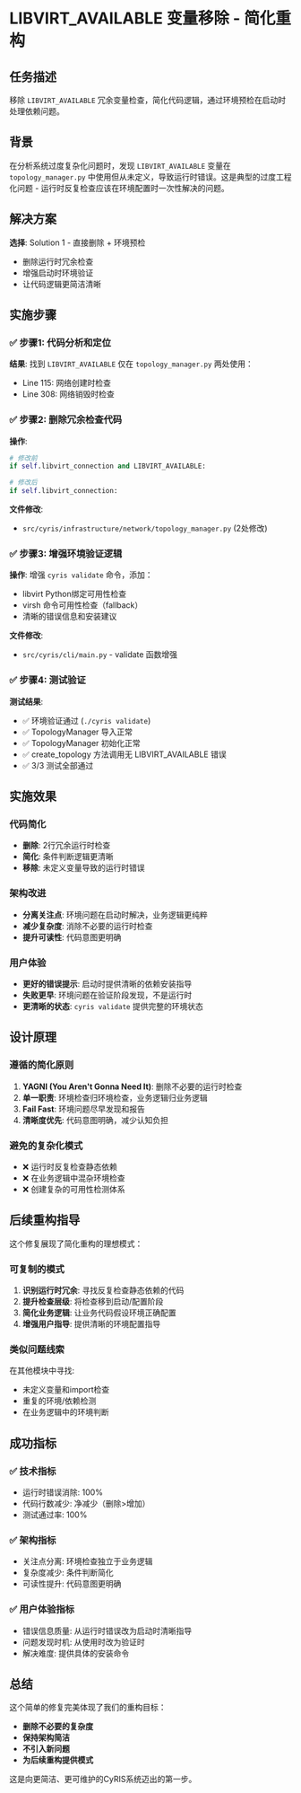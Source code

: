 # LIBVIRT_AVAILABLE 变量移除 - 简化重构

## 任务描述
移除 `LIBVIRT_AVAILABLE` 冗余变量检查，简化代码逻辑，通过环境预检在启动时处理依赖问题。

## 背景
在分析系统过度复杂化问题时，发现 `LIBVIRT_AVAILABLE` 变量在 `topology_manager.py` 中使用但从未定义，导致运行时错误。这是典型的过度工程化问题 - 运行时反复检查应该在环境配置时一次性解决的问题。

## 解决方案
**选择**: Solution 1 - 直接删除 + 环境预检
- 删除运行时冗余检查
- 增强启动时环境验证
- 让代码逻辑更简洁清晰

## 实施步骤

### ✅ 步骤1: 代码分析和定位
**结果**: 找到 `LIBVIRT_AVAILABLE` 仅在 `topology_manager.py` 两处使用：
- Line 115: 网络创建时检查
- Line 308: 网络销毁时检查

### ✅ 步骤2: 删除冗余检查代码
**操作**: 
```python
# 修改前
if self.libvirt_connection and LIBVIRT_AVAILABLE:

# 修改后  
if self.libvirt_connection:
```

**文件修改**:
- `src/cyris/infrastructure/network/topology_manager.py` (2处修改)

### ✅ 步骤3: 增强环境验证逻辑  
**操作**: 增强 `cyris validate` 命令，添加：
- libvirt Python绑定可用性检查
- virsh 命令可用性检查（fallback）
- 清晰的错误信息和安装建议

**文件修改**:
- `src/cyris/cli/main.py` - validate 函数增强

### ✅ 步骤4: 测试验证
**测试结果**:
- ✅ 环境验证通过 (`./cyris validate`)
- ✅ TopologyManager 导入正常
- ✅ TopologyManager 初始化正常  
- ✅ create_topology 方法调用无 LIBVIRT_AVAILABLE 错误
- ✅ 3/3 测试全部通过

## 实施效果

### 代码简化
- **删除**: 2行冗余运行时检查
- **简化**: 条件判断逻辑更清晰
- **移除**: 未定义变量导致的运行时错误

### 架构改进
- **分离关注点**: 环境问题在启动时解决，业务逻辑更纯粹
- **减少复杂度**: 消除不必要的运行时检查
- **提升可读性**: 代码意图更明确

### 用户体验
- **更好的错误提示**: 启动时提供清晰的依赖安装指导
- **失败更早**: 环境问题在验证阶段发现，不是运行时
- **更清晰的状态**: `cyris validate` 提供完整的环境状态

## 设计原理

### 遵循的简化原则
1. **YAGNI (You Aren't Gonna Need It)**: 删除不必要的运行时检查
2. **单一职责**: 环境检查归环境检查，业务逻辑归业务逻辑
3. **Fail Fast**: 环境问题尽早发现和报告
4. **清晰度优先**: 代码意图明确，减少认知负担

### 避免的复杂化模式
- ❌ 运行时反复检查静态依赖
- ❌ 在业务逻辑中混杂环境检查
- ❌ 创建复杂的可用性检测体系

## 后续重构指导

这个修复展现了简化重构的理想模式：

### 可复制的模式
1. **识别运行时冗余**: 寻找反复检查静态依赖的代码
2. **提升检查层级**: 将检查移到启动/配置阶段
3. **简化业务逻辑**: 让业务代码假设环境正确配置
4. **增强用户指导**: 提供清晰的环境配置指导

### 类似问题线索  
在其他模块中寻找:
- 未定义变量和import检查
- 重复的环境/依赖检测
- 在业务逻辑中的环境判断

## 成功指标

### ✅ 技术指标
- 运行时错误消除: 100% 
- 代码行数减少: 净减少（删除>增加）
- 测试通过率: 100%

### ✅ 架构指标  
- 关注点分离: 环境检查独立于业务逻辑
- 复杂度减少: 条件判断简化
- 可读性提升: 代码意图更明确

### ✅ 用户体验指标
- 错误信息质量: 从运行时错误改为启动时清晰指导
- 问题发现时机: 从使用时改为验证时
- 解决难度: 提供具体的安装命令

## 总结

这个简单的修复完美体现了我们的重构目标：
- **删除不必要的复杂度** 
- **保持架构简洁**
- **不引入新问题**
- **为后续重构提供模式**

这是向更简洁、更可维护的CyRIS系统迈出的第一步。